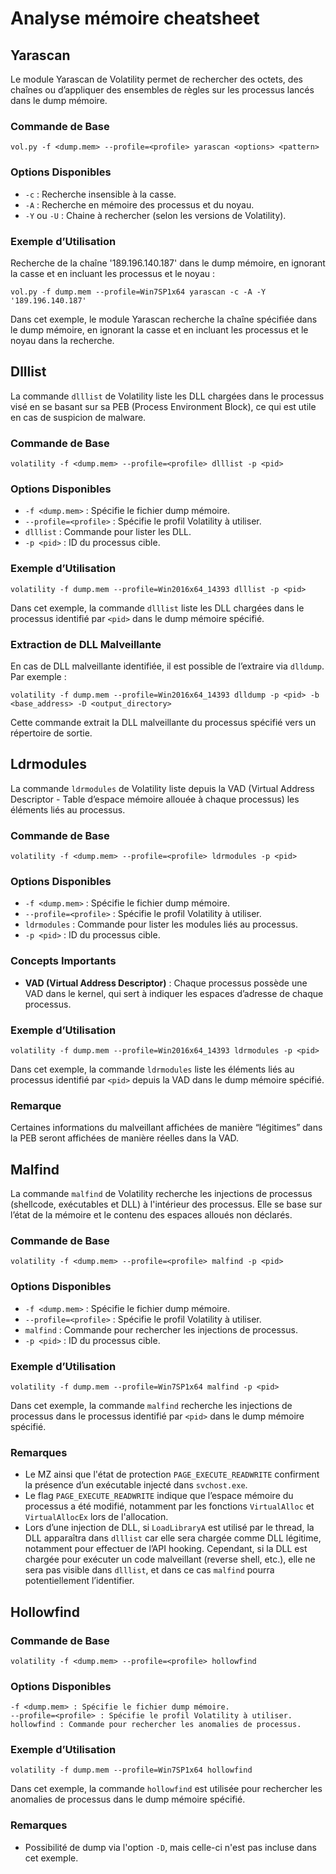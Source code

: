 # Analyse mémoire cheatsheet

## Yarascan 

Le module Yarascan de Volatility permet de rechercher des octets, des chaînes ou d’appliquer des ensembles de règles sur les processus lancés dans le dump mémoire.

### Commande de Base

```
vol.py -f <dump.mem> --profile=<profile> yarascan <options> <pattern>
```

### Options Disponibles

- `-c` : Recherche insensible à la casse.
- `-A` : Recherche en mémoire des processus et du noyau.
- `-Y` ou `-U` : Chaine à rechercher (selon les versions de Volatility).

### Exemple d’Utilisation

Recherche de la chaîne '189.196.140.187' dans le dump mémoire, en ignorant la casse et en incluant les processus et le noyau :

```
vol.py -f dump.mem --profile=Win7SP1x64 yarascan -c -A -Y '189.196.140.187'
```

Dans cet exemple, le module Yarascan recherche la chaîne spécifiée dans le dump mémoire, en ignorant la casse et en incluant les processus et le noyau dans la recherche.

## Dlllist 

La commande `dlllist` de Volatility liste les DLL chargées dans le processus visé en se basant sur sa PEB (Process Environment Block), ce qui est utile en cas de suspicion de malware.

### Commande de Base

```
volatility -f <dump.mem> --profile=<profile> dlllist -p <pid>
```

### Options Disponibles

- `-f <dump.mem>` : Spécifie le fichier dump mémoire.
- `--profile=<profile>` : Spécifie le profil Volatility à utiliser.
- `dlllist` : Commande pour lister les DLL.
- `-p <pid>` : ID du processus cible.

### Exemple d’Utilisation

```
volatility -f dump.mem --profile=Win2016x64_14393 dlllist -p <pid>
```

Dans cet exemple, la commande `dlllist` liste les DLL chargées dans le processus identifié par `<pid>` dans le dump mémoire spécifié.

### Extraction de DLL Malveillante

En cas de DLL malveillante identifiée, il est possible de l’extraire via `dlldump`. Par exemple :

```
volatility -f dump.mem --profile=Win2016x64_14393 dlldump -p <pid> -b <base_address> -D <output_directory>
```

Cette commande extrait la DLL malveillante du processus spécifié vers un répertoire de sortie.


## Ldrmodules

La commande `ldrmodules` de Volatility liste depuis la VAD (Virtual Address Descriptor - Table d’espace mémoire allouée à chaque processus) les éléments liés au processus.

### Commande de Base

```
volatility -f <dump.mem> --profile=<profile> ldrmodules -p <pid>
```

### Options Disponibles

- `-f <dump.mem>` : Spécifie le fichier dump mémoire.
- `--profile=<profile>` : Spécifie le profil Volatility à utiliser.
- `ldrmodules` : Commande pour lister les modules liés au processus.
- `-p <pid>` : ID du processus cible.

### Concepts Importants

- **VAD (Virtual Address Descriptor)** : Chaque processus possède une VAD dans le kernel, qui sert à indiquer les espaces d’adresse de chaque processus.

### Exemple d’Utilisation

```
volatility -f dump.mem --profile=Win2016x64_14393 ldrmodules -p <pid>
```

Dans cet exemple, la commande `ldrmodules` liste les éléments liés au processus identifié par `<pid>` depuis la VAD dans le dump mémoire spécifié.

### Remarque

Certaines informations du malveillant affichées de manière “légitimes” dans la PEB seront affichées de manière réelles dans la VAD.

## Malfind 

La commande `malfind` de Volatility recherche les injections de processus (shellcode, exécutables et DLL) à l'intérieur des processus. Elle se base sur l’état de la mémoire et le contenu des espaces alloués non déclarés.

### Commande de Base

```
volatility -f <dump.mem> --profile=<profile> malfind -p <pid>
```

### Options Disponibles

- `-f <dump.mem>` : Spécifie le fichier dump mémoire.
- `--profile=<profile>` : Spécifie le profil Volatility à utiliser.
- `malfind` : Commande pour rechercher les injections de processus.
- `-p <pid>` : ID du processus cible.

### Exemple d’Utilisation

```
volatility -f dump.mem --profile=Win7SP1x64 malfind -p <pid>
```

Dans cet exemple, la commande `malfind` recherche les injections de processus dans le processus identifié par `<pid>` dans le dump mémoire spécifié.

### Remarques

- Le MZ ainsi que l'état de protection `PAGE_EXECUTE_READWRITE` confirment la présence d’un exécutable injecté dans `svchost.exe`.
- Le flag `PAGE_EXECUTE_READWRITE` indique que l’espace mémoire du processus a été modifié, notamment par les fonctions `VirtualAlloc` et `VirtualAllocEx` lors de l'allocation.
- Lors d’une injection de DLL, si `LoadLibraryA` est utilisé par le thread, la DLL apparaîtra dans `dlllist` car elle sera chargée comme DLL légitime, notamment pour effectuer de l’API hooking. Cependant, si la DLL est chargée pour exécuter un code malveillant (reverse shell, etc.), elle ne sera pas visible dans `dlllist`, et dans ce cas `malfind` pourra potentiellement l’identifier.

## Hollowfind

### Commande de Base

```
volatility -f <dump.mem> --profile=<profile> hollowfind
```

### Options Disponibles

```
-f <dump.mem> : Spécifie le fichier dump mémoire.
--profile=<profile> : Spécifie le profil Volatility à utiliser.
hollowfind : Commande pour rechercher les anomalies de processus.
```

### Exemple d’Utilisation

```
volatility -f dump.mem --profile=Win7SP1x64 hollowfind
```

Dans cet exemple, la commande `hollowfind` est utilisée pour rechercher les anomalies de processus dans le dump mémoire spécifié.

### Remarques

- Possibilité de dump via l'option `-D`, mais celle-ci n'est pas incluse dans cet exemple.

